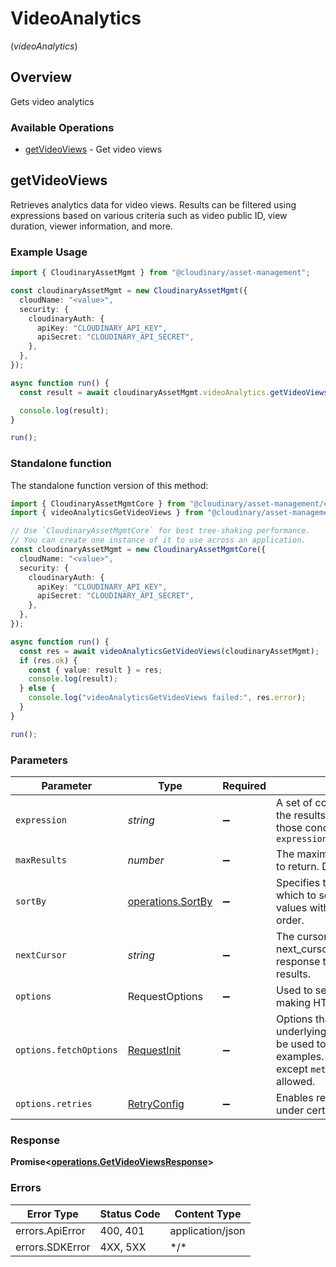 # VideoAnalytics
(*videoAnalytics*)

## Overview

Gets video analytics

### Available Operations

* [getVideoViews](#getvideoviews) - Get video views

## getVideoViews

Retrieves analytics data for video views. Results can be filtered using expressions based on various criteria
such as video public ID, view duration, viewer information, and more.


### Example Usage

<!-- UsageSnippet language="typescript" operationID="getVideoViews" method="get" path="/v1_1/{cloud_name}/video/analytics/views" -->
```typescript
import { CloudinaryAssetMgmt } from "@cloudinary/asset-management";

const cloudinaryAssetMgmt = new CloudinaryAssetMgmt({
  cloudName: "<value>",
  security: {
    cloudinaryAuth: {
      apiKey: "CLOUDINARY_API_KEY",
      apiSecret: "CLOUDINARY_API_SECRET",
    },
  },
});

async function run() {
  const result = await cloudinaryAssetMgmt.videoAnalytics.getVideoViews();

  console.log(result);
}

run();
```

### Standalone function

The standalone function version of this method:

```typescript
import { CloudinaryAssetMgmtCore } from "@cloudinary/asset-management/core.js";
import { videoAnalyticsGetVideoViews } from "@cloudinary/asset-management/funcs/videoAnalyticsGetVideoViews.js";

// Use `CloudinaryAssetMgmtCore` for best tree-shaking performance.
// You can create one instance of it to use across an application.
const cloudinaryAssetMgmt = new CloudinaryAssetMgmtCore({
  cloudName: "<value>",
  security: {
    cloudinaryAuth: {
      apiKey: "CLOUDINARY_API_KEY",
      apiSecret: "CLOUDINARY_API_SECRET",
    },
  },
});

async function run() {
  const res = await videoAnalyticsGetVideoViews(cloudinaryAssetMgmt);
  if (res.ok) {
    const { value: result } = res;
    console.log(result);
  } else {
    console.log("videoAnalyticsGetVideoViews failed:", res.error);
  }
}

run();
```

### Parameters

| Parameter                                                                                                                                                                      | Type                                                                                                                                                                           | Required                                                                                                                                                                       | Description                                                                                                                                                                    |
| ------------------------------------------------------------------------------------------------------------------------------------------------------------------------------ | ------------------------------------------------------------------------------------------------------------------------------------------------------------------------------ | ------------------------------------------------------------------------------------------------------------------------------------------------------------------------------ | ------------------------------------------------------------------------------------------------------------------------------------------------------------------------------ |
| `expression`                                                                                                                                                                   | *string*                                                                                                                                                                       | :heavy_minus_sign:                                                                                                                                                             | A set of conditions used to limit the results to rows that match those conditions. For example: `?expression=video_public_id=skate`                                            |
| `maxResults`                                                                                                                                                                   | *number*                                                                                                                                                                       | :heavy_minus_sign:                                                                                                                                                             | The maximum number of results to return. Default is 10.                                                                                                                        |
| `sortBy`                                                                                                                                                                       | [operations.SortBy](../../models/operations/sortby.md)                                                                                                                         | :heavy_minus_sign:                                                                                                                                                             | Specifies the expression field by which to sort the results. Prepend values with a '-' to reverse the order.                                                                   |
| `nextCursor`                                                                                                                                                                   | *string*                                                                                                                                                                       | :heavy_minus_sign:                                                                                                                                                             | The cursor for pagination. Use the next_cursor value from a previous response to get the next page of results.                                                                 |
| `options`                                                                                                                                                                      | RequestOptions                                                                                                                                                                 | :heavy_minus_sign:                                                                                                                                                             | Used to set various options for making HTTP requests.                                                                                                                          |
| `options.fetchOptions`                                                                                                                                                         | [RequestInit](https://developer.mozilla.org/en-US/docs/Web/API/Request/Request#options)                                                                                        | :heavy_minus_sign:                                                                                                                                                             | Options that are passed to the underlying HTTP request. This can be used to inject extra headers for examples. All `Request` options, except `method` and `body`, are allowed. |
| `options.retries`                                                                                                                                                              | [RetryConfig](../../lib/utils/retryconfig.md)                                                                                                                                  | :heavy_minus_sign:                                                                                                                                                             | Enables retrying HTTP requests under certain failure conditions.                                                                                                               |

### Response

**Promise\<[operations.GetVideoViewsResponse](../../models/operations/getvideoviewsresponse.md)\>**

### Errors

| Error Type       | Status Code      | Content Type     |
| ---------------- | ---------------- | ---------------- |
| errors.ApiError  | 400, 401         | application/json |
| errors.SDKError  | 4XX, 5XX         | \*/\*            |